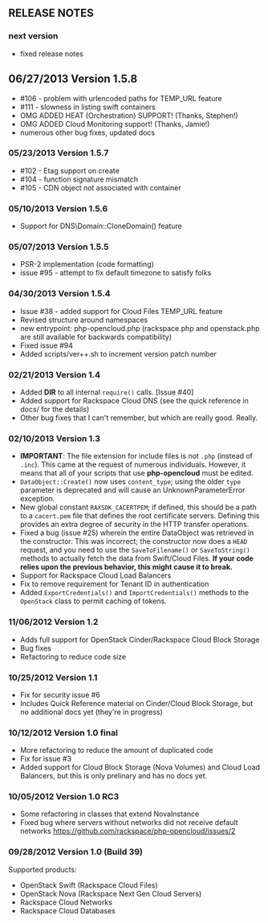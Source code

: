 RELEASE NOTES
-------------

### next version
* fixed release notes

## 06/27/2013 Version 1.5.8
* #106 - problem with urlencoded paths for TEMP_URL feature
* #111 - slowness in listing swift containers
* OMG ADDED HEAT (Orchestration) SUPPORT! (Thanks, Stephen!)
* OMG ADDED Cloud Monitoring support! (Thanks, Jamie!)
* numerous other bug fixes, updated docs

### 05/23/2013 Version 1.5.7
* #102 - Etag support on create
* #104 - function signature mismatch
* #105 - CDN object not associated with container

### 05/10/2013 Version 1.5.6
* Support for DNS\Domain::CloneDomain() feature

### 05/07/2013 Version 1.5.5
* PSR-2 implementation (code formatting)
* issue #95 - attempt to fix default timezone to satisfy folks

### 04/30/2013 Version 1.5.4
* Issue #38 - added support for Cloud Files TEMP_URL feature
* Revised structure around namespaces
* new entrypoint: php-opencloud.php (rackspace.php and openstack.php are still
  available for backwards compatibility)
* Fixed issue #94
* Added scripts/ver++.sh to increment version patch number

### 02/21/2013 Version 1.4
* Added __DIR__ to all internal `require()` calls. [Issue #40]
* Added support for Rackspace Cloud DNS (see the quick reference in docs/
  for the details)
* Other bug fixes that I can't remember, but which are really good. Really.

### 02/10/2013 Version 1.3
* **IMPORTANT**: The file extension for include files is not `.php` (instead of
  `.inc`). This came at the request of numerous individuals. However, it means
  that all of your scripts that use **php-opencloud** must be edited.
* `DataObject::Create()` now uses `content_type`; using the older
  `type` parameter is deprecated and will cause an UnknownParameterError
  exception.
* New global constant `RAXSDK_CACERTPEM`; if defined, this should be a path
  to a `cacert.pem` file that defines the root certificate servers. Defining
  this provides an extra degree of security in the HTTP transfer operations.
* Fixed a bug (issue #25) wherein the entire DataObject was retrieved in the
  constructor. This was incorrect; the constructor now does a `HEAD` request,
  and you need to use the `SaveToFilename()` or `SaveToString()` methods to
  actually fetch the data from Swift/Cloud Files. **If your code relies upon
  the previous behavior, this might cause it to break.**
* Support for Rackspace Cloud Load Balancers
* Fix to remove requirement for Tenant ID in authentication
* Added `ExportCredentials()` and `ImportCredentials()` methods to the
  `OpenStack` class to permit caching of tokens.

### 11/06/2012 Version 1.2
* Adds full support for OpenStack Cinder/Rackspace Cloud Block Storage
* Bug fixes
* Refactoring to reduce code size

### 10/25/2012 Version 1.1
* Fix for security issue #6
* Includes Quick Reference material on Cinder/Cloud Block Storage, but
  no additional docs yet (they're in progress)

### 10/12/2012 Version 1.0 final
* More refactoring to reduce the amount of duplicated code
* Fix for issue #3
* Added support for Cloud Block Storage (Nova Volumes) and
  Cloud Load Balancers, but this is only prelinary and has
  no docs yet.

### 10/05/2012 Version 1.0 RC3
* Some refactoring in classes that extend NovaInstance
* Fixed bug where servers without networks did not receive default networks
  https://github.com/rackspace/php-opencloud/issues/2

### 09/28/2012 Version 1.0 (Build 39)
Supported products:
* OpenStack Swift (Rackspace Cloud Files)
* OpenStack Nova (Rackspace Next Gen Cloud Servers)
* Rackspace Cloud Networks
* Rackspace Cloud Databases
